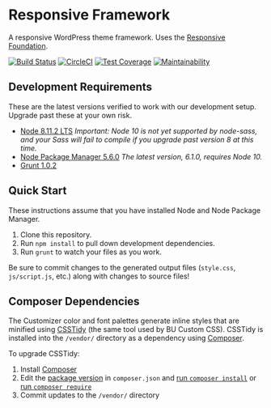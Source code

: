 # Responsive Framework

A responsive WordPress theme framework. Uses the [Responsive Foundation](https://github.com/bu-ist/responsive-foundation/).

[![Build Status](https://travis-ci.com/bu-ist/responsive-framework.svg?token=wzsqLbpb4sxFWxMw2jUo&branch=develop)](https://travis-ci.com/bu-ist/responsive-framework)
[![CircleCI](https://circleci.com/gh/bu-ist/responsive-framework.svg?style=svg&circle-token=0188db2344690d2a7eb7c8b6b3f7ef02d3013894)](https://circleci.com/gh/bu-ist/responsive-framework)
[![Test Coverage](https://api.codeclimate.com/v1/badges/50f17f55e72abe7eb3fa/test_coverage)](https://codeclimate.com/repos/582231969f3c3f007e003961/test_coverage)
[![Maintainability](https://api.codeclimate.com/v1/badges/50f17f55e72abe7eb3fa/maintainability)](https://codeclimate.com/repos/582231969f3c3f007e003961/maintainability)

## Development Requirements

These are the latest versions verified to work with our development setup. Upgrade past these at your own risk.

- [Node 8.11.2 LTS](http://nodejs.org/) *Important: Node 10 is not yet supported by node-sass, and your Sass will fail to compile if you upgrade past version 8 at this time.*
- [Node Package Manager 5.6.0](https://github.com/npm/npm) *The latest version, 6.1.0, requires Node 10.*
- [Grunt 1.0.2](http://gruntjs.com/)

## Quick Start

These instructions assume that you have installed Node and Node Package Manager.

1. Clone this repository.
1. Run `npm install` to pull down development dependencies.
1. Run `grunt` to watch your files as you work.

Be sure to commit changes to the generated output files (`style.css`, `js/script.js`, etc.) along with changes to source files!

## Composer Dependencies

The Customizer color and font palettes generate inline styles that are minified using [CSSTidy](https://github.com/Cerdic/CSSTidy) (the same tool used by BU Custom CSS). CSSTidy is installed into the `/vendor/` directory as a dependency using [Composer](https://getcomposer.org).

To upgrade CSSTidy:
1. Install [Composer](https://getcomposer.org/doc/00-intro.md#installation-linux-unix-osx)
1. Edit the [package version](https://getcomposer.org/doc/01-basic-usage.md#package-versions) in `composer.json` and [run `composer install`](https://getcomposer.org/doc/03-cli.md#install) or [run `composer require`](https://getcomposer.org/doc/03-cli.md#require)
1. Commit updates to the `/vendor/` directory
